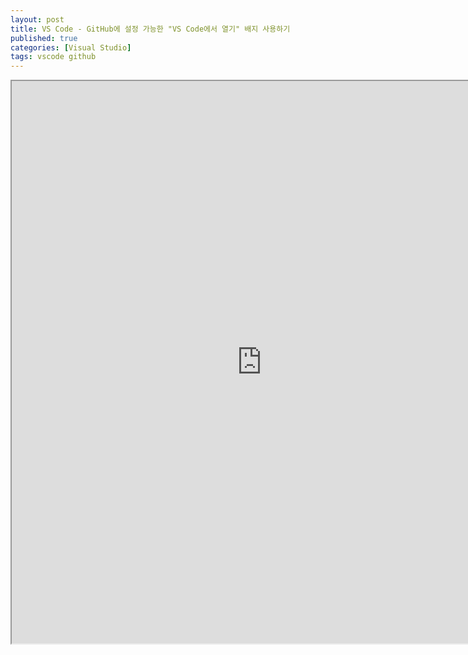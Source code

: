 ```yaml
---
layout: post
title: VS Code - GitHub에 설정 가능한 "VS Code에서 열기" 배지 사용하기
published: true
categories: [Visual Studio]
tags: vscode github
---
```

<iframe width="800" height="900" src="https://docs.google.com/document/d/e/2PACX-1vRS_7dZg4ORXf3iaa7CLRttbAPAle0TiXRBFuYLoJtAcvRzDE5qAcAjFLTaZoAjhk_q09PUyInGHnI6/pub?embedded=true"></iframe>  
  

